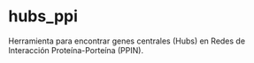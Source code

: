 # hubs_ppi
Herramienta para encontrar genes centrales (Hubs) en Redes de Interacción Proteína-Porteína (PPIN).
